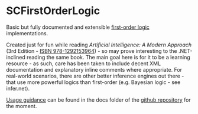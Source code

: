﻿# SCFirstOrderLogic

Basic but fully documented and extensible [first-order logic](https://en.wikipedia.org/wiki/First-order_logic) implementations.

Created just for fun while reading _Artificial Intelligence: A Modern Approach_ (3rd Edition - [ISBN 978-1292153964](https://www.google.com/search?q=isbn+978-1292153964)) - so may prove interesting to the .NET-inclined reading the same book.
The main goal here is for it to be a learning resource - as such, care has been taken to include decent XML documentation and explanatory inline comments where appropriate.
For real-world scenarios, there are other better inference engines out there - that use more powerful logics than first-order (e.g. Bayesian logic - see infer.net).

[Usage guidance](https://github.com/sdcondon/SCFirstOrderLogic/tree/master/docs/user-guide) can be found in the docs folder of the [github repository](https://github.com/sdcondon/SCFirstOrderLogic) for the moment.


